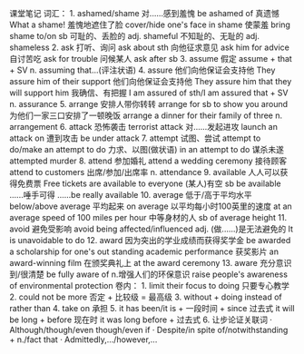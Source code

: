 课堂笔记
词汇：
    1.  ashamed/shame
        对......感到羞愧        be ashamed of
        真遗憾                  What a shame!
        羞愧地遮住了脸          cover/hide one's face in shame
        使蒙羞                  bring shame to/on sb
        可耻的、丢脸的 adj.     shameful
        不知耻的、无耻的 adj.   shameless
    2.  ask
        打听、询问              ask about sth
        向他征求意见            ask him for advice
        自讨苦吃                ask for trouble
        问候某人                ask after sb
    3.  assume
        假定                    assume + that + SV
        n.                      assuming that...(评注状语)
    4.  assure
        他们向他保证会支持他        They assure him of their support
        他们向他保证会支持他        They assure him that they will support him
        我确信、有把握              I am assured of sth/I am assured that + SV
        n.                          assurance
    5.  arrange
        安排人带你转转                  arrange for sb to show you around
        为他们一家三口安排了一顿晚饭    arrange a dinner for their family of three
        n.                              arrangement
    6.  attack
        恐怖袭击                    terrorist attack
        对......发起进攻            launch an attack on
        遭到攻击                    be under attack
    7.  attempt
        试图、尝试                  attempt to do/make an attempt to do
        力求、以图(做状语)          in an attempt to do
        谋杀未遂                    attempted murder
    8.  attend
        参加婚礼                    attend a wedding ceremony
        接待顾客                    attend to customers
        出席/参加/出席率 n.         attendance
    9.  available
        人人可以获得免费票          Free tickets are available to everyone
        (某人)有空                  sb be available
        ......唾手可得              ......be really available
    10. average
        低于/高于平均水平           below/above average
        平均起来                    on average
        以平均每小时100英里的速度   at an average speed of 100 miles per hour
        中等身材的人                sb of average height
    11. avoid
        避免受影响                      avoid being affected/influenced
        adj. (做......)是无法避免的     It is unavoidable to do
    12. award
        因为突出的学业成绩而获得奖学金  be awarded a scholarship for one's out standing academic performance
        获奖影片                        an award-winning film
        在颁奖典礼上                    at the award ceremony
    13. aware
        充分意识到/很清楚               be fully aware of
        n.增强人们的环保意识            raise people's awareness of environmental protection
卷内：
    1.  limit their focus to doing 只要专心教学
    2.  could not be more 否定 + 比较级 = 最高级
    3.  without + doing
        instead of
        rather than
    4.  take on 承担
    5.  it has been/it is + 一段时间 + since 过去式
        it will be long + before 现在时
        it was long before + 过去式
    6.  让步论证关联词
        · Although/though/even though/even if
        · Despite/in spite of/notwithstanding + n./fact that
        · Admittedly,.../however,...
